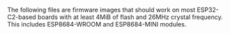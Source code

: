 The following files are firmware images that should work on most ESP32-C2-based
boards with at least 4MiB of flash and 26MHz crystal frequency. This includes
ESP8684-WROOM and ESP8684-MINI modules.
